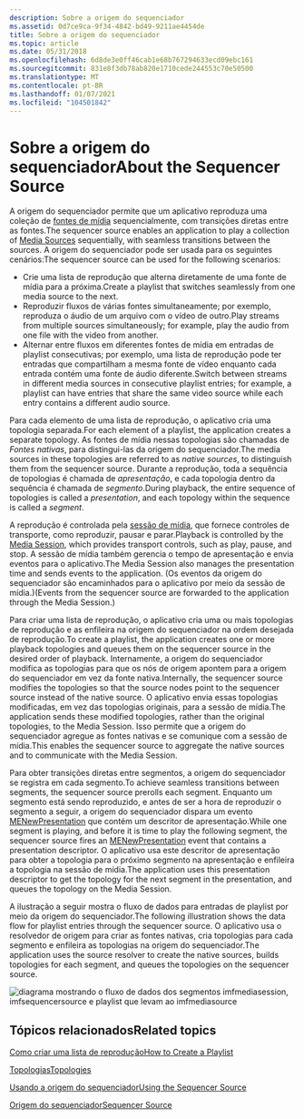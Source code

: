 ```yaml
---
description: Sobre a origem do sequenciador
ms.assetid: 0d7ce9ca-9f34-4842-bd49-9211ae4454de
title: Sobre a origem do sequenciador
ms.topic: article
ms.date: 05/31/2018
ms.openlocfilehash: 6d8de3e0ff46cab1e68b767294633ecd09ebc161
ms.sourcegitcommit: 831e8f3db78ab820e1710cede244553c70e50500
ms.translationtype: MT
ms.contentlocale: pt-BR
ms.lasthandoff: 01/07/2021
ms.locfileid: "104501842"
---
```

# <a name="about-the-sequencer-source"></a><span data-ttu-id="b7853-103">Sobre a origem do sequenciador</span><span class="sxs-lookup"><span data-stu-id="b7853-103">About the Sequencer Source</span></span>

<span data-ttu-id="b7853-104">A origem do sequenciador permite que um aplicativo reproduza uma coleção de [fontes de mídia](media-sources.md) sequencialmente, com transições diretas entre as fontes.</span><span class="sxs-lookup"><span data-stu-id="b7853-104">The sequencer source enables an application to play a collection of [Media Sources](media-sources.md) sequentially, with seamless transitions between the sources.</span></span> <span data-ttu-id="b7853-105">A origem do sequenciador pode ser usada para os seguintes cenários:</span><span class="sxs-lookup"><span data-stu-id="b7853-105">The sequencer source can be used for the following scenarios:</span></span>

-   <span data-ttu-id="b7853-106">Crie uma lista de reprodução que alterna diretamente de uma fonte de mídia para a próxima.</span><span class="sxs-lookup"><span data-stu-id="b7853-106">Create a playlist that switches seamlessly from one media source to the next.</span></span>
-   <span data-ttu-id="b7853-107">Reproduzir fluxos de várias fontes simultaneamente; por exemplo, reproduza o áudio de um arquivo com o vídeo de outro.</span><span class="sxs-lookup"><span data-stu-id="b7853-107">Play streams from multiple sources simultaneously; for example, play the audio from one file with the video from another.</span></span>
-   <span data-ttu-id="b7853-108">Alternar entre fluxos em diferentes fontes de mídia em entradas de playlist consecutivas; por exemplo, uma lista de reprodução pode ter entradas que compartilham a mesma fonte de vídeo enquanto cada entrada contém uma fonte de áudio diferente.</span><span class="sxs-lookup"><span data-stu-id="b7853-108">Switch between streams in different media sources in consecutive playlist entries; for example, a playlist can have entries that share the same video source while each entry contains a different audio source.</span></span>

<span data-ttu-id="b7853-109">Para cada elemento de uma lista de reprodução, o aplicativo cria uma topologia separada.</span><span class="sxs-lookup"><span data-stu-id="b7853-109">For each element of a playlist, the application creates a separate topology.</span></span> <span data-ttu-id="b7853-110">As fontes de mídia nessas topologias são chamadas de *Fontes nativas*, para distingui-las da origem do sequenciador.</span><span class="sxs-lookup"><span data-stu-id="b7853-110">The media sources in these topologies are referred to as *native sources*, to distinguish them from the sequencer source.</span></span> <span data-ttu-id="b7853-111">Durante a reprodução, toda a sequência de topologias é chamada de *apresentação*, e cada topologia dentro da sequência é chamada de *segmento*.</span><span class="sxs-lookup"><span data-stu-id="b7853-111">During playback, the entire sequence of topologies is called a *presentation*, and each topology within the sequence is called a *segment*.</span></span>

<span data-ttu-id="b7853-112">A reprodução é controlada pela [sessão de mídia](media-session.md), que fornece controles de transporte, como reproduzir, pausar e parar.</span><span class="sxs-lookup"><span data-stu-id="b7853-112">Playback is controlled by the [Media Session](media-session.md), which provides transport controls, such as play, pause, and stop.</span></span> <span data-ttu-id="b7853-113">A sessão de mídia também gerencia o tempo de apresentação e envia eventos para o aplicativo.</span><span class="sxs-lookup"><span data-stu-id="b7853-113">The Media Session also manages the presentation time and sends events to the application.</span></span> <span data-ttu-id="b7853-114">(Os eventos da origem do sequenciador são encaminhados para o aplicativo por meio da sessão de mídia.)</span><span class="sxs-lookup"><span data-stu-id="b7853-114">(Events from the sequencer source are forwarded to the application through the Media Session.)</span></span>

<span data-ttu-id="b7853-115">Para criar uma lista de reprodução, o aplicativo cria uma ou mais topologias de reprodução e as enfileira na origem do sequenciador na ordem desejada de reprodução.</span><span class="sxs-lookup"><span data-stu-id="b7853-115">To create a playlist, the application creates one or more playback topologies and queues them on the sequencer source in the desired order of playback.</span></span> <span data-ttu-id="b7853-116">Internamente, a origem do sequenciador modifica as topologias para que os nós de origem apontem para a origem do sequenciador em vez da fonte nativa.</span><span class="sxs-lookup"><span data-stu-id="b7853-116">Internally, the sequencer source modifies the topologies so that the source nodes point to the sequencer source instead of the native source.</span></span> <span data-ttu-id="b7853-117">O aplicativo envia essas topologias modificadas, em vez das topologias originais, para a sessão de mídia.</span><span class="sxs-lookup"><span data-stu-id="b7853-117">The application sends these modified topologies, rather than the original topologies, to the Media Session.</span></span> <span data-ttu-id="b7853-118">Isso permite que a origem do sequenciador agregue as fontes nativas e se comunique com a sessão de mídia.</span><span class="sxs-lookup"><span data-stu-id="b7853-118">This enables the sequencer source to aggregate the native sources and to communicate with the Media Session.</span></span>

<span data-ttu-id="b7853-119">Para obter transições diretas entre segmentos, a origem do sequenciador se registra em cada segmento.</span><span class="sxs-lookup"><span data-stu-id="b7853-119">To achieve seamless transitions between segments, the sequencer source prerolls each segment.</span></span> <span data-ttu-id="b7853-120">Enquanto um segmento está sendo reproduzido, e antes de ser a hora de reproduzir o segmento a seguir, a origem do sequenciador dispara um evento [MENewPresentation](menewpresentation.md) que contém um descritor de apresentação.</span><span class="sxs-lookup"><span data-stu-id="b7853-120">While one segment is playing, and before it is time to play the following segment, the sequencer source fires an [MENewPresentation](menewpresentation.md) event that contains a presentation descriptor.</span></span> <span data-ttu-id="b7853-121">O aplicativo usa este descritor de apresentação para obter a topologia para o próximo segmento na apresentação e enfileira a topologia na sessão de mídia.</span><span class="sxs-lookup"><span data-stu-id="b7853-121">The application uses this presentation descriptor to get the topology for the next segment in the presentation, and queues the topology on the Media Session.</span></span>

<span data-ttu-id="b7853-122">A ilustração a seguir mostra o fluxo de dados para entradas de playlist por meio da origem do sequenciador.</span><span class="sxs-lookup"><span data-stu-id="b7853-122">The following illustration shows the data flow for playlist entries through the sequencer source.</span></span> <span data-ttu-id="b7853-123">O aplicativo usa o resolvedor de origem para criar as fontes nativas, cria topologias para cada segmento e enfileira as topologias na origem do sequenciador.</span><span class="sxs-lookup"><span data-stu-id="b7853-123">The application uses the source resolver to create the native sources, builds topologies for each segment, and queues the topologies on the sequencer source.</span></span>

![diagrama mostrando o fluxo de dados dos segmentos imfmediasession, imfsequencersource e playlist que levam ao imfmediasource](images/dbf41a05-d8cc-4502-9cd3-74e5d1ce04a0.gif)

## <a name="related-topics"></a><span data-ttu-id="b7853-125">Tópicos relacionados</span><span class="sxs-lookup"><span data-stu-id="b7853-125">Related topics</span></span>

<dl> <dt>

[<span data-ttu-id="b7853-126">Como criar uma lista de reprodução</span><span class="sxs-lookup"><span data-stu-id="b7853-126">How to Create a Playlist</span></span>](how-to-create-a-playlist.md)
</dt> <dt>

[<span data-ttu-id="b7853-127">Topologias</span><span class="sxs-lookup"><span data-stu-id="b7853-127">Topologies</span></span>](topologies.md)
</dt> <dt>

[<span data-ttu-id="b7853-128">Usando a origem do sequenciador</span><span class="sxs-lookup"><span data-stu-id="b7853-128">Using the Sequencer Source</span></span>](using-the-sequencer-source.md)
</dt> <dt>

[<span data-ttu-id="b7853-129">Origem do sequenciador</span><span class="sxs-lookup"><span data-stu-id="b7853-129">Sequencer Source</span></span>](sequencer-source.md)
</dt> </dl>

 

 




